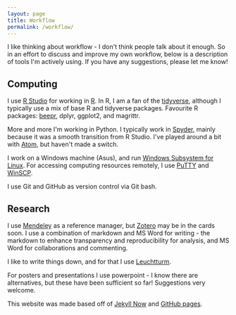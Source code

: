 ```yaml
---
layout: page
title: Workflow
permalink: /workflow/
---
```

  
I like thinking about workflow - I don't think people talk about it enough. So in an effort to discuss and improve my own workflow, below is a description of tools I'm actively using. If you have any suggestions, please let me know!

## Computing

I use [R Studio](https://www.rstudio.com/) for working in [R](https://www.r-project.org/). In R, I am a fan of the [tidyverse](http://www.tidyverse.org/), although I typically use a mix of base R and tidyverse packages. Favourite R packages: [beepr](https://cran.r-project.org/web/packages/beepr/index.html), dplyr, ggplot2, and magrittr.

More and more I'm working in Python. I typically work in [Spyder](https://pythonhosted.org/spyder/), mainly because it was a smooth transition from R Studio. I've played around a bit with [Atom](https://atom.io/), but haven't made a switch.

I work on a Windows machine (Asus), and run [Windows Subsystem for Linux](https://msdn.microsoft.com/en-us/commandline/wsl/about). For accessing computing resources remotely, I use [PuTTY](https://www.chiark.greenend.org.uk/~sgtatham/putty/) and [WinSCP](https://winscp.net/eng/download.php).

I use Git and GitHub as version control via Git bash.

## Research

I use [Mendeley](https://www.mendeley.com/) as a reference manager, but [Zotero](https://www.zotero.org/) may be in the cards soon. I use a combination of markdown and MS Word for writing - the markdown to enhance transparency and reproducibility for analysis, and MS Word for collaborations and commenting.

I like to write things down, and for that I use [Leuchtturm](https://www.leuchtturm1917.us/notebooks/). 

For posters and presentations I use powerpoint - I know there are alternatives, but these have been sufficient so far! Suggestions very welcome.

This website was made based off of [Jekyll Now](https://github.com/barryclark/jekyll-now) and [GitHub pages](https://pages.github.com/).

